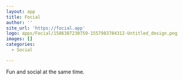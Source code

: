```yaml
---
layout: app
title: Focial
author: ''
site_url: 'https://focial.app'
logo: apps/Focial/1586387230759-1557983784312-Untitled_design.png
images: []
categories:
  - Social

---
```

Fun and social at the same time.
